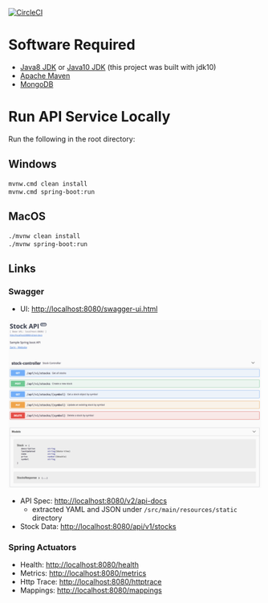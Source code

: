 [![CircleCI](https://circleci.com/gh/wiston-samples/sample-springboot-api/tree/master.svg?style=svg)](https://circleci.com/gh/wiston-samples/sample-springboot-api/tree/master)

# Software Required
- [Java8 JDK](http://www.oracle.com/technetwork/java/javase/downloads/jdk8-downloads-2133151.html) or [Java10 JDK](http://www.oracle.com/technetwork/java/javase/downloads/jdk10-downloads-4416644.html) (this project was built with jdk10)
- [Apache Maven](https://maven.apache.org/download.cgi)
- [MongoDB](https://www.mongodb.com/download-center#community)

# Run API Service Locally 

Run the following in the root directory: 

## Windows
```
mvnw.cmd clean install
mvnw.cmd spring-boot:run
```

## MacOS
```
./mvnw clean install
./mvnw spring-boot:run
```

## Links

### Swagger
- UI: [http://localhost:8080/swagger-ui.html](http://localhost:8080/swagger-ui.html)

![swagger](./assets/swagger.png)
- API Spec: [http://localhost:8080/v2/api-docs](http://localhost:8080/v2/api-docs)
    - extracted YAML and JSON under `/src/main/resources/static` directory
- Stock Data: [http://localhost:8080/api/v1/stocks](http://localhost:8080/api/v1/stocks)

### Spring Actuators
- Health: [http://localhost:8080/health](http://localhost:8080/health)
- Metrics: [http://localhost:8080/metrics](http://localhost:8080/metrics)
- Http Trace: [http://localhost:8080/httptrace](http://localhost:8080/httptrace)
- Mappings: [http://localhost:8080/mappings](http://localhost:8080/mappings)